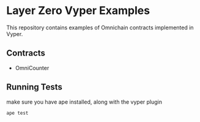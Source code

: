 # Layer Zero Vyper Examples

This repository contains examples of Omnichain contracts implemented in Vyper.

## Contracts

- OmniCounter

## Running Tests
make sure you have ape installed, along with the vyper plugin

`ape test`
